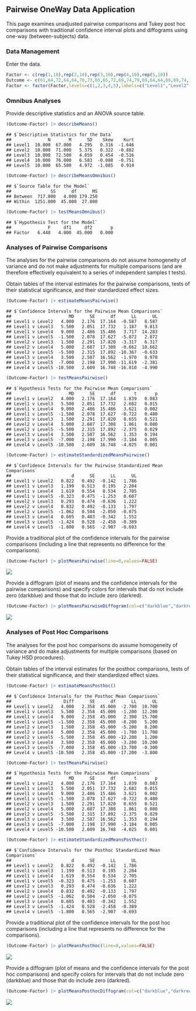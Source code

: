 ## Pairwise OneWay Data Application

This page examines unadjusted pairwise comparisons and Tukey post hoc comparisons with traditional confidence interval plots and diffograms using one-way (between-subjects) data.

### Data Management

Enter the data.

```r
Factor <- c(rep(1,10),rep(2,10),rep(3,10),rep(4,10),rep(5,10))
Outcome <- c(61,64,72,64,64,70,73,65,65,72,69,74,79,69,64,64,69,69,74,79,70,75,80,80,70,65,70,75,70,70,70,80,85,75,70,65,75,75,85,80,65,55,70,65,65,70,70,60,65,70)
Factor <- factor(Factor,levels=c(1,2,3,4,5),labels=c("Level1","Level2","Level3","Level4","Level5"))
```

### Omnibus Analyses

Provide descriptive statistics and an ANOVA source table.

```r
(Outcome~Factor) |> describeMeans()
```

```
## $`Descriptive Statistics for the Data`
##              N       M      SD    Skew    Kurt
## Level1  10.000  67.000   4.295   0.316  -1.646
## Level2  10.000  71.000   5.375   0.322  -0.882
## Level3  10.000  72.500   4.859   0.454  -0.516
## Level4  10.000  76.000   6.583  -0.088  -0.751
## Level5  10.000  65.500   4.972  -1.085   0.914
```

```r
(Outcome~Factor) |> describeMeansOmnibus()
```

```
## $`Source Table for the Model`
##               SS      df      MS
## Between  717.000   4.000 179.250
## Within  1251.000  45.000  27.800
```

```r
(Outcome~Factor) |> testMeansOmnibus()
```

```
## $`Hypothesis Test for the Model`
##              F     df1     df2       p
## Factor   6.448   4.000  45.000   0.000
```

### Analyses of Pairwise Comparisons

The analyses for the pairwise comparisons do not assume homogeneity of variance and do not make adjustments for multiple comparisons (and are therefore effectively equivalent to a series of independent samples t tests).

Obtain tables of the interval estimates for the pairwise comparisons, tests of their statistical significance, and their standardized effect sizes.

```r
(Outcome~Factor) |> estimateMeansPairwise()
```

```
## $`Confidence Intervals for the Pairwise Mean Comparisons`
##                      MD      SE      df      LL      UL
## Level1 v Level2   4.000   2.176  17.164  -0.587   8.587
## Level1 v Level3   5.500   2.051  17.732   1.187   9.813
## Level1 v Level4   9.000   2.486  15.486   3.717  14.283
## Level1 v Level5  -1.500   2.078  17.627  -5.872   2.872
## Level2 v Level3   1.500   2.291  17.820  -3.317   6.317
## Level2 v Level4   5.000   2.687  17.308  -0.662  10.662
## Level2 v Level5  -5.500   2.315  17.892 -10.367  -0.633
## Level3 v Level4   3.500   2.587  16.562  -1.970   8.970
## Level3 v Level5  -7.000   2.198  17.990 -11.619  -2.381
## Level4 v Level5 -10.500   2.609  16.748 -16.010  -4.990
```

```r
(Outcome~Factor) |> testMeansPairwise()
```

```
## $`Hypothesis Tests for the Pairwise Mean Comparisons`
##                      MD      SE      df       t       p
## Level1 v Level2   4.000   2.176  17.164   1.839   0.083
## Level1 v Level3   5.500   2.051  17.732   2.682   0.015
## Level1 v Level4   9.000   2.486  15.486   3.621   0.002
## Level1 v Level5  -1.500   2.078  17.627  -0.722   0.480
## Level2 v Level3   1.500   2.291  17.820   0.655   0.521
## Level2 v Level4   5.000   2.687  17.308   1.861   0.080
## Level2 v Level5  -5.500   2.315  17.892  -2.375   0.029
## Level3 v Level4   3.500   2.587  16.562   1.353   0.194
## Level3 v Level5  -7.000   2.198  17.990  -3.184   0.005
## Level4 v Level5 -10.500   2.609  16.748  -4.025   0.001
```

```r
(Outcome~Factor) |> estimateStandardizedMeansPairwise()
```

```
## $`Confidence Intervals for the Pairwise Standardized Mean Comparisons`
##                       d      SE      LL      UL
## Level1 v Level2   0.822   0.492  -0.142   1.786
## Level1 v Level3   1.199   0.513   0.195   2.204
## Level1 v Level4   1.619   0.554   0.534   2.705
## Level1 v Level5  -0.323   0.475  -1.253   0.607
## Level2 v Level3   0.293   0.474  -0.636   1.222
## Level2 v Level4   0.832   0.492  -0.133   1.797
## Level2 v Level5  -1.062   0.504  -2.050  -0.075
## Level3 v Level4   0.605   0.483  -0.342   1.552
## Level3 v Level5  -1.424   0.528  -2.458  -0.389
## Level4 v Level5  -1.800   0.565  -2.907  -0.693
```

Provide a traditional plot of the confidence intervals for the pairwise comparisons (including a line that represents no difference for the comparisons).

```r
(Outcome~Factor) |> plotMeansPairwise(line=0,values=FALSE)
```

![](figures/Pairwise-OneWay-Pairwise-1.png)<!-- -->

Provide a diffogram (plot of means and the confidence intervals for the pairwise comparisons) and specify colors for intervals that do not include zero (darkblue) and those that do include zero (darkred).

```r
(Outcome~Factor) |> plotMeansPairwiseDiffogram(col=c("darkblue","darkred"))
```

![](figures/Pairwise-OneWay-DiffogramA-1.png)<!-- -->

### Analyses of Post Hoc Comparisons

The analyses for the post hoc comparisons do assume homogeneity of variance and do make adjustments for multiple comparisons (based on Tukey HSD procedures).

Obtain tables of the interval estimates for the posthoc comparisons, tests of their statistical significance, and their standardized effect sizes.

```r
(Outcome~Factor) |> estimateMeansPosthoc()
```

```
## $`Confidence Intervals for the Posthoc Mean Comparisons`
##                    Diff      SE      df      LL      UL
## Level1 v Level2   4.000   2.358  45.000  -2.700  10.700
## Level1 v Level3   5.500   2.358  45.000  -1.200  12.200
## Level1 v Level4   9.000   2.358  45.000   2.300  15.700
## Level1 v Level5  -1.500   2.358  45.000  -8.200   5.200
## Level2 v Level3   1.500   2.358  45.000  -5.200   8.200
## Level2 v Level4   5.000   2.358  45.000  -1.700  11.700
## Level2 v Level5  -5.500   2.358  45.000 -12.200   1.200
## Level3 v Level4   3.500   2.358  45.000  -3.200  10.200
## Level3 v Level5  -7.000   2.358  45.000 -13.700  -0.300
## Level4 v Level5 -10.500   2.358  45.000 -17.200  -3.800
```

```r
(Outcome~Factor) |> testMeansPairwise()
```

```
## $`Hypothesis Tests for the Pairwise Mean Comparisons`
##                      MD      SE      df       t       p
## Level1 v Level2   4.000   2.176  17.164   1.839   0.083
## Level1 v Level3   5.500   2.051  17.732   2.682   0.015
## Level1 v Level4   9.000   2.486  15.486   3.621   0.002
## Level1 v Level5  -1.500   2.078  17.627  -0.722   0.480
## Level2 v Level3   1.500   2.291  17.820   0.655   0.521
## Level2 v Level4   5.000   2.687  17.308   1.861   0.080
## Level2 v Level5  -5.500   2.315  17.892  -2.375   0.029
## Level3 v Level4   3.500   2.587  16.562   1.353   0.194
## Level3 v Level5  -7.000   2.198  17.990  -3.184   0.005
## Level4 v Level5 -10.500   2.609  16.748  -4.025   0.001
```

```r
(Outcome~Factor) |> estimateStandardizedMeansPosthoc()
```

```
## $`Confidence Intervals for the Posthoc Standardized Mean Comparisons`
##                       d      SE      LL      UL
## Level1 v Level2   0.822   0.492  -0.142   1.786
## Level1 v Level3   1.199   0.513   0.195   2.204
## Level1 v Level4   1.619   0.554   0.534   2.705
## Level1 v Level5  -0.323   0.475  -1.253   0.607
## Level2 v Level3   0.293   0.474  -0.636   1.222
## Level2 v Level4   0.832   0.492  -0.133   1.797
## Level2 v Level5  -1.062   0.504  -2.050  -0.075
## Level3 v Level4   0.605   0.483  -0.342   1.552
## Level3 v Level5  -1.424   0.528  -2.458  -0.389
## Level4 v Level5  -1.800   0.565  -2.907  -0.693
```

Provide a traditional plot of the confidence intervals for the post hoc comparisons (including a line that represents no difference for the comparisons).

```r
(Outcome~Factor) |> plotMeansPosthoc(line=0,values=FALSE)
```

![](figures/Pairwise-OneWay-Posthoc-1.png)<!-- -->

Provide a diffogram (plot of means and the confidence intervals for the post hoc comparisons) and specify colors for intervals that do not include zero (darkblue) and those that do include zero (darkred).

```r
(Outcome~Factor) |> plotMeansPosthocDiffogram(col=c("darkblue","darkred"))
```

![](figures/Pairwise-OneWay-DiffogramB-1.png)<!-- -->
